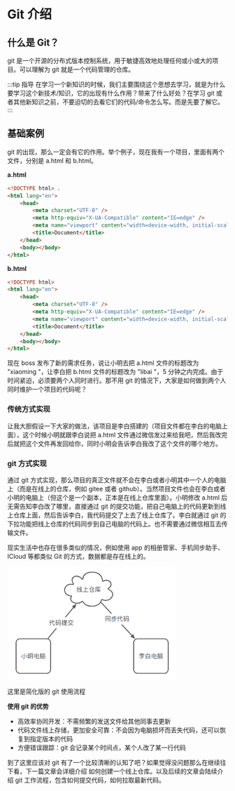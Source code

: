 <script setup>
import { loginRead } from '@/utils/login-read'

loginRead('g10001')
</script>

# <AppCode code="19" /> Git 介绍

<ClientOnly><AppRead code="g10001" /></ClientOnly>

## 什么是 Git？

git 是一个开源的分布式版本控制系统，用于敏捷高效地处理任何或小或大的项目。可以理解为 git 就是一个代码管理的仓库。

:::tip 指导
在学习一个新知识的时候，我们主要围绕这个思想去学习，就是为什么要学习这个新技术/知识，它的出现有什么作用？带来了什么好处？在学习 git 或者其他新知识之前，不要迫切的去看它们的代码/命令怎么写。而是先要了解它。
:::

## 基础案例

git 的出现，那么一定会有它的作用。举个例子，现在我有一个项目，里面有两个文件，分别是 a.html 和 b.html。

**a.html**

```html
<!DOCTYPE html> ．
<html lang="en">
    <head>
        <meta charset="UTF-8" />
        <meta http-equiv="X-UA-Compatible" content="IE=edge" />
        <meta name="viewport" content="width=device-width, initial-scale=1.0" />
        <title>Document</title>
    </head>
    <body></body>
</html>
```

**b.html**

```html
<!DOCTYPE html>
<html lang="en">
    <head>
        <meta charset="UTF-8" />
        <meta http-equiv="X-UA-Compatible" content="IE=edge" />
        <meta name="viewport" content="width=device-width, initial-scale=1.0" />
        <title>Document</title>
    </head>
    <body></body>
</html>
```

现在 boss 发布了新的需求任务，说让小明去把 a.html 文件的标题改为 "xiaoming "，让李白把 b.html 文件的标题改为 "libai "，5 分钟之内完成。由于时间紧迫，必须要两个人同时进行。那不用 git 的情况下，大家是如何做到两个人同时维护一个项目的代码呢？

### 传统方式实现

让我大胆假设一下大家的做法，该项目是李白搭建的（项目文件都在李白的电脑上面），这个时候小明就跟李白说把 a.html 文件通过微信发过来给我吧，然后我改完后就把这个文件再发回给你，同时小明会告诉李白我改了这个文件的哪个地方。

### git 方式实现

通过 git 方式实现，那么项目的真正文件就不会在李白或者小明其中一个人的电脑上（而是在线上的仓库，例如 gitee 或者 github）。当然项目文件也会在李白或者小明的电脑上（但这个是一个副本，正本是在线上仓库里面）。小明修改 a.html 后无需告知李白改了哪里，直接通过 git 的提交功能，把自己电脑上的代码更新到线上仓库上面，然后告诉李白，我代码提交了上去了线上仓库了。李白就通过 git 的下拉功能把线上仓库的代码同步到自己电脑的代码上。也不需要通过微信相互去传输文件。

现实生活中也存在很多类似的情况，例如使用 app 的相册管家、手机同步助手、ICloud 等都类似 Git 的方式，数据都是存在线上的。

![image](./git/image1.png)

这里是简化版的 git 使用流程

**使用 git 的优势**

-   高效率协同开发：不需频繁的发送文件给其他同事去更新
-   代码文件线上存储，更加安全可靠：不会因为电脑损坏而丢失代码，还可以恢复到指定版本的代码
-   方便错误跟踪：git 会记录某个时间点，某个人改了某一行代码

到了这里应该对 git 有了一个比较清晰的认知了吧？如果觉得没问题那么在继续往下看，下一篇文章会详细介绍 如何创建一个线上仓库。以及后续的文章会陆续介绍 git 工作流程，包含如何提交代码，如何拉取最新代码。

<AppComment />